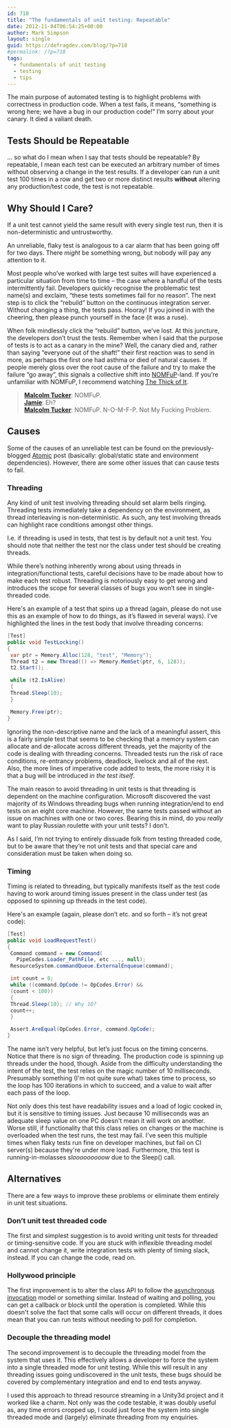 ```yaml
---
id: 718
title: "The fundamentals of unit testing: Repeatable"
date: 2012-11-04T06:54:25+00:00
author: Mark Simpson
layout: single
guid: https://defragdev.com/blog/?p=718
#permalink: /?p=718
tags:
  - fundamentals of unit testing
  - testing
  - tips
---
```

The main purpose of automated testing is to highlight problems with correctness in production code. When a test fails, it means, “something is wrong here; we have a bug in our production code!” I’m sorry about your canary. It died a valiant death.

## Tests Should be Repeatable

... so what do I mean when I say that tests should be repeatable? By repeatable, I mean each test can be executed an arbitrary number of times without observing a change in the test results. If a developer can run a unit test 100 times in a row and get two or more distinct results **without** altering any production/test code, the test is not repeatable. 

## Why Should I Care?

If a unit test cannot yield the same result with every single test run, then it is non-deterministic and untrustworthy. 

An unreliable, flaky test is analogous to a car alarm that has been going off for two days. There _might_ be something wrong, but nobody will pay any attention to it. 

Most people who’ve worked with large test suites will have experienced a particular situation from time to time – the case where a handful of the tests intermittently fail. Developers quickly recognise the problematic test name(s) and exclaim, “these tests sometimes fail for no reason”. The next step is to click the “rebuild” button on the continuous integration server. Without changing a thing, the tests pass. Hooray! If you joined in with the cheering, then please punch yourself in the face (it was a ruse).

When folk mindlessly click the “rebuild” button, we’ve lost. At this juncture, the developers don’t trust the tests. Remember when I said that the purpose of tests is to act as a canary in the mine? Well, the canary died and, rather than saying “everyone out of the shaft!” their first reaction was to send in more, as perhaps the first one had asthma or died of natural causes. If people merely gloss over the root cause of the failure and try to make the failure “go away”, this signals a collective shift into [NOMFuP](http://www.urbandictionary.com/define.php?term=NOMFup)-land. If you’re unfamiliar with NOMFuP, I recommend watching [The Thick of It](http://uk.imdb.com/title/tt0459159/).

> **[Malcolm Tucker](http://uk.imdb.com/name/nm0134922/)**: NOMFuP.  
> **[Jamie](http://uk.imdb.com/name/nm0383467/)**: Eh?  
> **[Malcolm Tucker](http://uk.imdb.com/name/nm0134922/)**: NOMFuP. N-O-M-F-P. Not My Fucking Problem. 

## Causes

Some of the causes of an unreliable test can be found on the previously-blogged [Atomic](?p=714) post (basically: global/static state and environment dependencies). However, there are some other issues that can cause tests to fail.

### Threading

Any kind of unit test involving threading should set alarm bells ringing. Threading tests immediately take a dependency on the environment, as thread interleaving is non-deterministic. As such, any test involving threads can highlight race conditions amongst other things. 

I.e. if threading is used in tests, that test is by default not a unit test. You should note that neither the test nor the class under test should be creating threads.

While there’s nothing inherently wrong about using threads in integration/functional tests, careful decisions have to be made about how to make each test robust. Threading is notoriously easy to get wrong and introduces the scope for several classes of bugs you won’t see in single-threaded code.

Here's an example of a test that spins up a thread (again, please do not use this as an example of how to do things, as it’s flawed in several ways). I’ve highlighted the lines in the test body that involve threading concerns:

```c#
[Test]  
public void TestLocking()  
{  
 var ptr = Memory.Alloc(128, "test", "Memory");  
 Thread t2 = new Thread(() => Memory.MemSet(ptr, 6, 128));  
 t2.Start();

 while (t2.IsAlive)  
 {  
 Thread.Sleep(10);  
 }

 Memory.Free(ptr);  
}
```

Ignoring the non-descriptive name and the lack of a meaningful assert, this is a fairly simple test that seems to be checking that a memory system can allocate and de-allocate across different threads, yet the majority of the code is dealing with threading concerns. Threaded tests run the risk of race conditions, re-entrancy problems, deadlock, livelock and all of the rest. Also, the more lines of imperative code added to tests, the more risky it is that a bug will be introduced _in the test itself_. 

The main reason to avoid threading in unit tests is that threading is dependent on the machine configuration. Microsoft discovered the vast majority of its Windows threading bugs when running integration/end to end tests on an eight core machine. However, the same tests passed without an issue on machines with one or two cores. Bearing this in mind, do you _really_ want to play Russian roulette with your unit tests? I don't. 

As I said, I’m not trying to entirely dissuade folk from testing threaded code, but to be aware that they’re not unit tests and that special care and consideration must be taken when doing so. 

### Timing

Timing is related to threading, but typically manifests itself as the test code having to work around timing issues present in the class under test (as opposed to spinning up threads in the test code). 

Here's an example (again, please don’t etc. and so forth – it’s not great code): 

```c#
[Test]  
public void LoadRequestTest()  
{  
 Command command = new Command(
   PipeCodes.Loader_PathFile, etc ..., null);
 ResourceSystem.commandQueue.ExternalEnqueue(command);

 int count = 0;  
 while ((command.OpCode != OpCodes.Error) &&  
 (count < 100))  
 {  
 Thread.Sleep(10); // Why 10?  
 count++;  
 }

 Assert.AreEqual(OpCodes.Error, command.OpCode);  
}
```

The name isn’t very helpful, but let’s just focus on the timing concerns. Notice that there is no sign of threading. The production code is spinning up threads under the hood, though. Aside from the difficulty understanding the intent of the test, the test relies on the magic number of 10 milliseconds. Presumably something (I'm not quite sure what) takes time to process, so the loop has 100 iterations in which to succeed, and a value to wait after each pass of the loop. 

Not only does this test have readability issues and a load of logic cooked in, but it is sensitive to timing issues. Just because 10 milliseconds was an adequate sleep value on one PC doesn't mean it will work on another. Worse still, if functionality that this class relies on changes or the machine is overloaded when the test runs, the test may fail. I've seen this multiple times when flaky tests run fine on developer machines, but fail on CI server(s) because they're under more load. Furthermore, this test is running-in-molasses _slooooooooow_ due to the Sleep() call.

## Alternatives

There are a few ways to improve these problems or eliminate them entirely in unit test situations. 

### Don’t unit test threaded code

The first and simplest suggestion is to avoid writing unit tests for threaded or timing-sensitive code. If you are stuck with inflexible threading model and cannot change it, write integration tests with plenty of timing slack, instead. If you can change the code, read on. 

### Hollywood principle

The first improvement is to alter the class API to follow the [asynchronous invocation](http://shiman.wordpress.com/2008/09/11/c-net-delegates-asynchronous-invocation-endinvoke-method/) model or something similar. Instead of waiting and polling, you can get a callback or block until the operation is completed. While this doesn't solve the fact that some calls will occur on different threads, it does mean that you can run tests without needing to poll for completion. 

### Decouple the threading model

The second improvement is to decouple the threading model from the system that uses it. This effectively allows a developer to force the system into a single threaded mode for unit testing. While this will result in any threading issues going undiscovered in the unit tests, these bugs should be covered by complementary integration and end to end tests anyway. 

I used this approach to thread resource streaming in a Unity3d project and it worked like a charm. Not only was the code testable, it was doubly useful as, any time errors cropped up, I could just force the system into single threaded mode and (largely) eliminate threading from my enquiries.